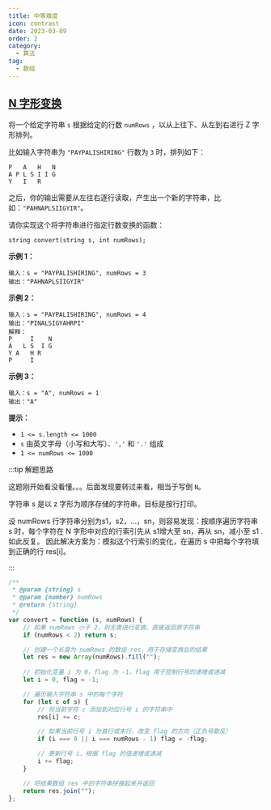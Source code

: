 ```yaml
---
title: 中等难度
icon: contrast
date: 2023-03-09
order: 2
category:
  - 算法
tag:
  - 数组
---
```


## [N 字形变换](https://leetcode.cn/problems/zigzag-conversion/)

将一个给定字符串 `s` 根据给定的行数 `numRows` ，以从上往下、从左到右进行 Z 字形排列。

比如输入字符串为 `"PAYPALISHIRING"` 行数为 `3` 时，排列如下：

```
P   A   H   N
A P L S I I G
Y   I   R
```

之后，你的输出需要从左往右逐行读取，产生出一个新的字符串，比如：`"PAHNAPLSIIGYIR"`。

请你实现这个将字符串进行指定行数变换的函数：

```
string convert(string s, int numRows);
```

**示例 1：**

```
输入：s = "PAYPALISHIRING", numRows = 3
输出："PAHNAPLSIIGYIR"
```

**示例 2：**

```
输入：s = "PAYPALISHIRING", numRows = 4
输出："PINALSIGYAHRPI"
解释：
P     I    N
A   L S  I G
Y A   H R
P     I
```

**示例 3：**

```
输入：s = "A", numRows = 1
输出："A"
```

**提示：**

- `1 <= s.length <= 1000`
- `s` 由英文字母（小写和大写）、`','` 和 `'.'` 组成
- `1 <= numRows <= 1000`

:::tip 解题思路

这题刚开始看没看懂。。。后面发现要转过来看，相当于写倒 `N`。

字符串 s 是以 z 字形为顺序存储的字符串，目标是按行打印。

设 numRows 行字符串分别为s1，s2，…，sn，则容易发现：按顺序遍历字符串 s 时，每个字符在 N 字形中对应的行索引先从 s1增大至 sn，再从 sn，减小至 s1 .如此反复。
因此解决方案为：模拟这个行索引的变化，在遍历 s 中把每个字符填到正确的行 res[i]。

:::

```js
/**
 * @param {string} s
 * @param {number} numRows
 * @return {string}
 */
var convert = function (s, numRows) {
    // 如果 numRows 小于 2，则无需进行变换，直接返回原字符串
    if (numRows < 2) return s;

    // 创建一个长度为 numRows 的数组 res，用于存储变换后的结果
    let res = new Array(numRows).fill("");
    
    // 初始化变量 i 为 0，flag 为 -1，flag 用于控制行号的递增或递减
    let i = 0, flag = -1;

    // 遍历输入字符串 s 中的每个字符
    for (let c of s) {
        // 将当前字符 c 添加到对应行号 i 的字符串中
        res[i] += c;

        // 如果当前行号 i 为首行或末行，改变 flag 的方向（正负号取反）
        if (i === 0 || i === numRows - 1) flag = -flag;

        // 更新行号 i，根据 flag 的值递增或递减
        i += flag;
    }

    // 将结果数组 res 中的字符串拼接起来并返回
    return res.join("");
};

```

